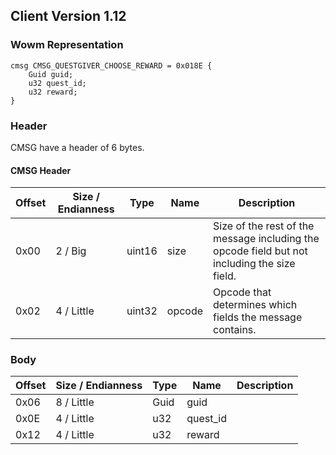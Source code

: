 ## Client Version 1.12

### Wowm Representation
```rust,ignore
cmsg CMSG_QUESTGIVER_CHOOSE_REWARD = 0x018E {
    Guid guid;    
    u32 quest_id;    
    u32 reward;    
}
```
### Header
CMSG have a header of 6 bytes.

#### CMSG Header
| Offset | Size / Endianness | Type   | Name   | Description |
| ------ | ----------------- | ------ | ------ | ----------- |
| 0x00   | 2 / Big           | uint16 | size   | Size of the rest of the message including the opcode field but not including the size field.|
| 0x02   | 4 / Little        | uint32 | opcode | Opcode that determines which fields the message contains.|
### Body
| Offset | Size / Endianness | Type | Name | Description |
| ------ | ----------------- | ---- | ---- | ----------- |
| 0x06 | 8 / Little | Guid | guid |  |
| 0x0E | 4 / Little | u32 | quest_id |  |
| 0x12 | 4 / Little | u32 | reward |  |
